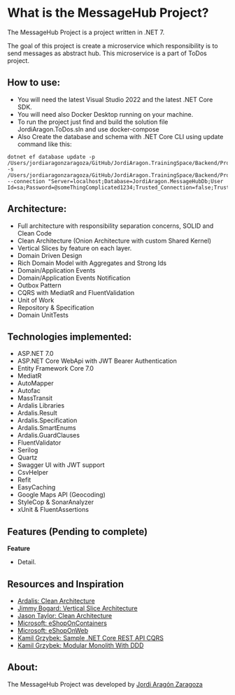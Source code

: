 What is the MessageHub Project?
=====================
The MessageHub Project is a project written in .NET 7.

The goal of this project is create a microservice which responsibility is to send messages as abstract hub. This microservice is a part of ToDos project.

## How to use:
- You will need the latest Visual Studio 2022 and the latest .NET Core SDK.
- You will need also Docker Desktop running on your machine.
- To run the project just find and build the solution file JordiAragon.ToDos.sln and use docker-compose
- Also Create the database and schema with .NET Core CLI using update command like this:

```
dotnet ef database update -p /Users/jordiaragonzaragoza/GitHub/JordiAragon.TrainingSpace/Backend/Provisioned/JordiAragon.MessageHub/src/JordiAragon.MessageHub.Infrastructure.EntityFramework/JordiAragon.MessageHub.Infrastructure.EntityFramework.csproj -s /Users/jordiaragonzaragoza/GitHub/JordiAragon.TrainingSpace/Backend/Provisioned/JordiAragon.MessageHub/src/JordiAragon.MessageHub/JordiAragon.MessageHub.csproj --connection "Server=localhost;Database=JordiAragon.MessageHubDb;User Id=sa;Password=@someThingComplicated1234;Trusted_Connection=false;TrustServerCertificate=true;"
```

## Architecture:

- Full architecture with responsibility separation concerns, SOLID and Clean Code
- Clean Architecture (Onion Architecture with custom Shared Kernel)
- Vertical Slices by feature on each layer.
- Domain Driven Design
- Rich Domain Model with Aggregates and Strong Ids
- Domain/Application Events
- Domain/Application Events Notification
- Outbox Pattern
- CQRS with MediatR and FluentValidation
- Unit of Work
- Repository & Specification
- Domain UnitTests

## Technologies implemented:

- ASP.NET 7.0
 - ASP.NET Core WebApi with JWT Bearer Authentication
- Entity Framework Core 7.0
- MediatR
- AutoMapper
- Autofac
- MassTransit
- Ardalis Libraries
 - Ardalis.Result
 - Ardalis.Specification
 - Ardalis.SmartEnums
 - Ardalis.GuardClauses
- FluentValidator
- Serilog
- Quartz
- Swagger UI with JWT support
- CsvHelper
- Refit
- EasyCaching
- Google Maps API (Geocoding)
- StyleCop & SonarAnalyzer
- xUnit & FluentAssertions

## Features (Pending to complete)

**Feature**
- Detail.

## Resources and Inspiration

- <a href="https://github.com/ardalis/CleanArchitecture" target="_blank">Ardalis: Clean Architecture</a>
- <a href="https://www.youtube.com/watch?v=SUiWfhAhgQw" target="_blank">Jimmy Bogard: Vertical Slice Architecture</a>
- <a href="https://github.com/jasontaylordev/CleanArchitecture" target="_blank">Jason Taylor: Clean Architecture</a>
- <a href="https://github.com/dotnet-architecture/eShopOnContainers" target="_blank">Microsoft: eShopOnContainers</a>
- <a href="https://github.com/dotnet-architecture/eShopOnWeb" target="_blank">Microsoft: eShopOnWeb</a>
- <a href="https://github.com/kgrzybek/sample-dotnet-core-cqrs-api" target="_blank">Kamil Grzybek: Sample .NET Core REST API CQRS</a>
- <a href="https://github.com/kgrzybek/modular-monolith-with-ddd" target="_blank">Kamil Grzybek: Modular Monolith With DDD</a>

## About:

The MessageHub Project was developed by <a href="https://www.linkedin.com/in/jordiaragonzaragoza/" target="_blank">Jordi Aragón Zaragoza</a> 
